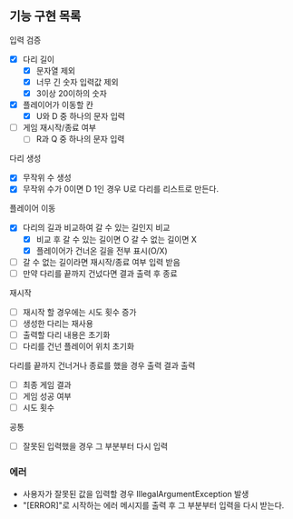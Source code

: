 ## 기능 구현 목록

입력 검증

- [x] 다리 길이
    - [x] 문자열 제외
    - [x] 너무 긴 숫자 입력값 제외
    - [x] 3이상 20이하의 숫자
- [x] 플레이어가 이동할 칸
    - [x] U와 D 중 하나의 문자 입력
- [ ] 게임 재시작/종료 여부
    - [ ] R과 Q 중 하나의 문자 입력

다리 생성

- [x] 무작위 수 생성
- [x] 무작위 수가 0이면 D 1인 경우 U로 다리를 리스트로 만든다.

플레이어 이동

- [x] 다리의 길과 비교하여 갈 수 있는 길인지 비교
    - [x] 비교 후 갈 수 있는 길이면 O 갈 수 없는 길이면 X
    - [x] 플레이어가 건너온 길을 전부 표시(O/X)
- [ ] 갈 수 없는 길이라면 재시작/종료 여부 입력 받음
- [ ] 만약 다리를 끝까지 건넜다면 결과 출력 후 종료

재시작

- [ ] 재시작 할 경우에는 시도 횟수 증가
- [ ] 생성한 다리는 재사용
- [ ] 출력할 다리 내용은 초기화
- [ ] 다리를 건넌 플레이어 위치 초기화

다리를 끝까지 건너거나 종료를 했을 경우 출력 결과 출력

- [ ] 최종 게임 결과
- [ ] 게임 성공 여부
- [ ] 시도 횟수

공통

- [ ] 잘못된 입력했을 경우 그 부분부터 다시 입력

### 에러

- 사용자가 잘못된 값을 입력할 경우 IllegalArgumentException 발생
- "[ERROR]"로 시작하는 에러 메시지를 출력 후 그 부분부터 입력을 다시 받는다.